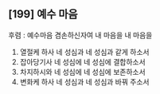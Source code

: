 ## [199] 예수 마음

후렴 : 예수마음 겸손하신자여 내 마음을 내 마음을
1) 열절케 하사 네 성심과 네 성심과 같게 하소서
2) 잡아당기사 네 성심에 네 성심에 결합하소서
3) 차지하시와 네 성심에 네 성심에 보존하소서
4) 변화케 하사 네 성심과 네 성심과 바꿔 주소서
